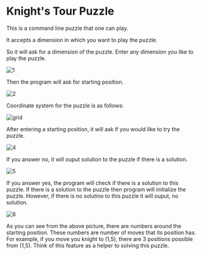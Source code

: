 # Knight's Tour Puzzle

This is a command line puzzle that one can play.

It accepts a dimension in which you want to play the puzzle.

So it will ask for a dimension of the puzzle. Enter any dimension you like to play the puzzle. 

![1](https://user-images.githubusercontent.com/61360055/114816393-00be0900-9df3-11eb-9ab1-37a76ef97928.png)

Then the program will ask for starting position.

![2](https://user-images.githubusercontent.com/61360055/114816672-922d7b00-9df3-11eb-81f8-7e4b02b65b9a.png)

Coordinate system for the puzzle is as follows:

![grid](https://user-images.githubusercontent.com/61360055/114816697-9eb1d380-9df3-11eb-8c72-cd9ac7bae159.png)


After entering a starting position, it will ask if you would like to try the puzzle.

![4](https://user-images.githubusercontent.com/61360055/114817462-01579f00-9df5-11eb-921e-25cc32d7bd2c.png)


If you answer no, it will ouput solution to the puzzle if there is a solution.

![5](https://user-images.githubusercontent.com/61360055/114817821-a70b0e00-9df5-11eb-8757-6d3384843002.png)


If you answer yes, the program will check if there is a solution to this puzzle. 
If there is a solution to the puzzle then program will initialize the puzzle.
However, if there is no solutino to this puzzle it will ouput, no solution.

![6](https://user-images.githubusercontent.com/61360055/114817958-e2a5d800-9df5-11eb-8821-049d74339f4d.png)


As you can see from the above picture, there are numbers around the starting position. These numbers are number of moves that its position has.
For example, if you move you knight to (1,5), there are 3 positions possible from (1,5). Think of this feature as a helper to solving this puzzle.

